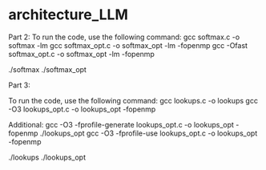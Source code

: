 # architecture_LLM


Part 2:
To run the code, use the following command:
gcc softmax.c -o softmax -lm
gcc softmax_opt.c -o softmax_opt -lm -fopenmp
gcc -Ofast softmax_opt.c -o softmax_opt -lm -fopenmp


./softmax 
./softmax_opt

Part 3: 

To run the code, use the following command:
gcc lookups.c -o lookups
gcc -O3 lookups_opt.c -o lookups_opt -fopenmp

Additional: 
gcc -O3 -fprofile-generate lookups_opt.c -o lookups_opt -fopenmp
./lookups_opt
gcc -O3 -fprofile-use lookups_opt.c -o lookups_opt -fopenmp

./lookups 
./lookups_opt